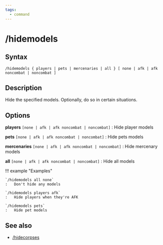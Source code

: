 ```yaml
---
tags:
  - command
---
```


# /hidemodels

## Syntax

<!--cmd-syntax-start-->
```eqcommand
/hidemodels { players | pets | mercenaries | all } [ none | afk | afk noncombat | noncombat ]
```
<!--cmd-syntax-end-->

## Description

<!--cmd-desc-start-->
Hide the specified models. Optionally, do so in certain situations.
<!--cmd-desc-end-->

## Options

**players** `[none | afk | afk noncombat | noncombat]`
:   Hide player models

**pets** `[none | afk | afk noncombat | noncombat]`
:   Hide pets models

**mercenaries** `[none | afk | afk noncombat | noncombat]`
:   Hide mercenary models

**all** `[none | afk | afk noncombat | noncombat]`
:   Hide all models

!!! example "Examples"

    `/hidemodels all none`
    :   Don't hide any models

    `/hidemodels players afk`
    :   Hide players when they're AFK

    `/hidemodels pets`
    :   Hide pet models

## See also

- [/hidecorpses](cmd-hidecorpses.md)
